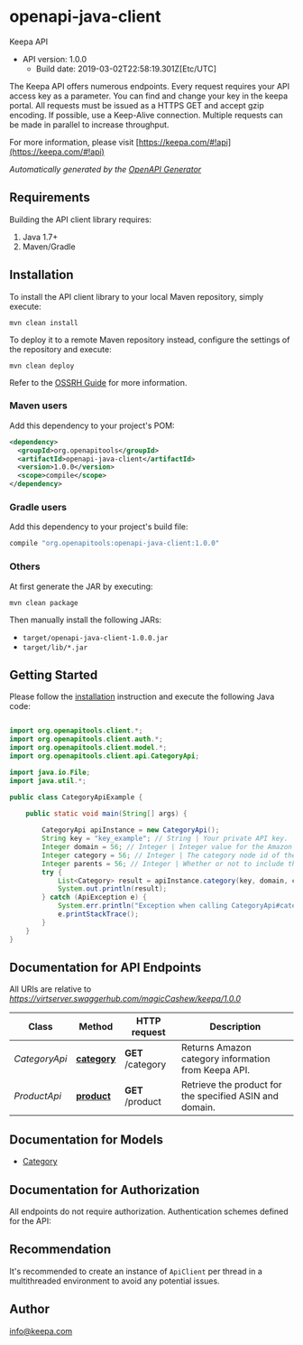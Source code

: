 # openapi-java-client

Keepa API
- API version: 1.0.0
  - Build date: 2019-03-02T22:58:19.301Z[Etc/UTC]

The Keepa API offers numerous endpoints.  Every request requires your API access key as a parameter. You can find and change your key in the keepa portal. All requests must be issued as a HTTPS GET and accept gzip encoding. If possible, use a Keep-Alive connection.  Multiple requests can be made in parallel to increase throughput.

  For more information, please visit [https://keepa.com/#!api](https://keepa.com/#!api)

*Automatically generated by the [OpenAPI Generator](https://openapi-generator.tech)*


## Requirements

Building the API client library requires:
1. Java 1.7+
2. Maven/Gradle

## Installation

To install the API client library to your local Maven repository, simply execute:

```shell
mvn clean install
```

To deploy it to a remote Maven repository instead, configure the settings of the repository and execute:

```shell
mvn clean deploy
```

Refer to the [OSSRH Guide](http://central.sonatype.org/pages/ossrh-guide.html) for more information.

### Maven users

Add this dependency to your project's POM:

```xml
<dependency>
  <groupId>org.openapitools</groupId>
  <artifactId>openapi-java-client</artifactId>
  <version>1.0.0</version>
  <scope>compile</scope>
</dependency>
```

### Gradle users

Add this dependency to your project's build file:

```groovy
compile "org.openapitools:openapi-java-client:1.0.0"
```

### Others

At first generate the JAR by executing:

```shell
mvn clean package
```

Then manually install the following JARs:

* `target/openapi-java-client-1.0.0.jar`
* `target/lib/*.jar`

## Getting Started

Please follow the [installation](#installation) instruction and execute the following Java code:

```java

import org.openapitools.client.*;
import org.openapitools.client.auth.*;
import org.openapitools.client.model.*;
import org.openapitools.client.api.CategoryApi;

import java.io.File;
import java.util.*;

public class CategoryApiExample {

    public static void main(String[] args) {
        
        CategoryApi apiInstance = new CategoryApi();
        String key = "key_example"; // String | Your private API key.
        Integer domain = 56; // Integer | Integer value for the Amazon locale you want to access. (1-com, 2-co.uk, 3-de, 4-fr, 5-co.jp, 6-ca, 7-cn, 8-it, 9-es, 10-in, 11-com.mx, 12-com.br, 13-com.au)
        Integer category = 56; // Integer | The category node id of the category you want to request. For batch requests a comma separated list of ids (up to 10, the token cost stays the same). Alternatively you can specify the value 0, which will retrieve a list of all root categories.
        Integer parents = 56; // Integer | Whether or not to include the category tree for each category. (1 = include, 0 = do not include.)
        try {
            List<Category> result = apiInstance.category(key, domain, category, parents);
            System.out.println(result);
        } catch (ApiException e) {
            System.err.println("Exception when calling CategoryApi#category");
            e.printStackTrace();
        }
    }
}

```

## Documentation for API Endpoints

All URIs are relative to *https://virtserver.swaggerhub.com/magicCashew/keepa/1.0.0*

Class | Method | HTTP request | Description
------------ | ------------- | ------------- | -------------
*CategoryApi* | [**category**](docs/CategoryApi.md#category) | **GET** /category | Returns Amazon category information from Keepa API.
*ProductApi* | [**product**](docs/ProductApi.md#product) | **GET** /product | Retrieve the product for the specified ASIN and domain.


## Documentation for Models

 - [Category](docs/Category.md)


## Documentation for Authorization

All endpoints do not require authorization.
Authentication schemes defined for the API:

## Recommendation

It's recommended to create an instance of `ApiClient` per thread in a multithreaded environment to avoid any potential issues.

## Author

info@keepa.com

